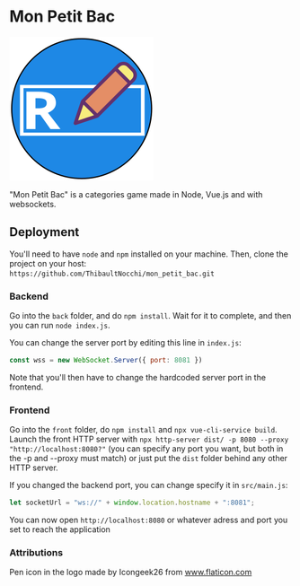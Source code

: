 # Mon Petit Bac

![Mon Petit Bac logo](./logo.svg)

"Mon Petit Bac" is a categories game made in Node, Vue.js and with websockets.

## Deployment

You'll need to have `node` and `npm` installed on your machine. Then, clone the project on your host: `https://github.com/ThibaultNocchi/mon_petit_bac.git`

### Backend
Go into the `back` folder, and do `npm install`. Wait for it to complete, and then you can run `node index.js`.

You can change the server port by editing this line in `index.js`:
```javascript
const wss = new WebSocket.Server({ port: 8081 })
```
Note that you'll then have to change the hardcoded server port in the frontend.

### Frontend
Go into the `front` folder, do `npm install` and `npx vue-cli-service build`. Launch the front HTTP server with `npx http-server dist/ -p 8080 --proxy "http://localhost:8080?"` (you can specify any port you want, but both in the -p and --proxy must match) or just put the `dist` folder behind any other HTTP server.

If you changed the backend port, you can change specify it in `src/main.js`:
```javascript
let socketUrl = "ws://" + window.location.hostname + ":8081";
```

You can now open `http://localhost:8080` or whatever adress and port you set to reach the application

### Attributions
Pen icon in the logo made by Icongeek26 from www.flaticon.com
